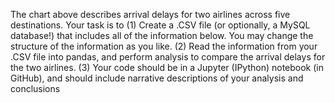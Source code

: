 The chart above describes arrival delays for two airlines across five destinations.  Your task is to  (1) Create a .CSV file (or optionally, a MySQL database!) that includes all of the information below.  You may change the structure of the information as you like. (2) Read the information from your .CSV file into pandas, and perform analysis to compare the arrival delays for the two airlines. (3) Your code should be in a Jupyter (IPython) notebook (in GitHub), and should include narrative descriptions of your analysis and conclusions
